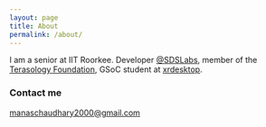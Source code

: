 ```yaml
---
layout: page
title: About
permalink: /about/
---
```


I am a senior at IIT Roorkee. Developer [@SDSLabs](https://github.com/sdslabs), member of the [Terasology Foundation](https://github/Terasology), GSoC student at [xrdesktop](https://gitlab.freedesktop.org/xrdesktop/).

### Contact me

[manaschaudhary2000@gmail.com](mailto:manaschaudhary2000@gmail.com)
